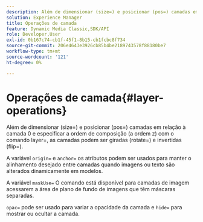 ```yaml
---
description: Além de dimensionar (size=) e posicionar (pos=) camadas em relação à camada 0 e especificar a ordem de composição (a ordem z) com o comando layer=, as camadas podem ser giradas (rotate=) e invertidas (flip=).
solution: Experience Manager
title: Operações de camada
feature: Dynamic Media Classic,SDK/API
role: Developer,User
exl-id: 0b167c74-cb1f-45f1-8b15-cb1fcbc8f734
source-git-commit: 206e4643e3926cb85b4be2189743578f88180be7
workflow-type: tm+mt
source-wordcount: '121'
ht-degree: 0%

---
```


# Operações de camada{#layer-operations}

Além de dimensionar (size=) e posicionar (pos=) camadas em relação à camada 0 e especificar a ordem de composição (a ordem z) com o comando layer=, as camadas podem ser giradas (rotate=) e invertidas (flip=).

A variável `origin=` e `anchor=` os atributos podem ser usados para manter o alinhamento desejado entre camadas quando imagens ou texto são alterados dinamicamente em modelos.

A variável `maskUse=` O comando está disponível para camadas de imagem acessarem a área de plano de fundo de imagens que têm máscaras separadas.

`opac=` pode ser usado para variar a opacidade da camada e `hide=` para mostrar ou ocultar a camada.
